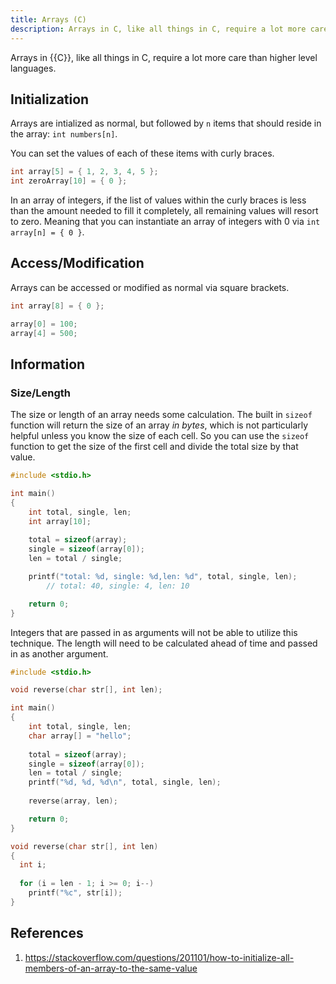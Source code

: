 ```yaml
---
title: Arrays (C)
description: Arrays in C, like all things in C, require a lot more care than higher level languages.
---
```


Arrays in {{C}}, like all things in C, require a lot more care than higher level languages.

## Initialization

Arrays are intialized as normal, but followed by `n` items that should reside in the array: `int numbers[n]`. 

You can set the values of each of these items with curly braces. 

```c
int array[5] = { 1, 2, 3, 4, 5 };
int zeroArray[10] = { 0 };
```

In an array of integers, if the list of values within the curly braces is less than the amount needed to fill it completely, all remaining values will resort to zero. Meaning that you can instantiate an array of integers with 0 via `int array[n] = { 0 }`.

## Access/Modification

Arrays can be accessed or modified as normal via square brackets.

```c
int array[8] = { 0 };

array[0] = 100;
array[4] = 500;
```

## Information

### Size/Length

The size or length of an array needs some calculation. The built in `sizeof` function will return the size of an array *in bytes*, which is not particularly helpful unless you know the size of each cell. So you can use the `sizeof` function to get the size of the first cell and divide the total size by that value.

```c
#include <stdio.h>

int main() 
{
    int total, single, len;
  	int array[10];
  
    total = sizeof(array);
    single = sizeof(array[0]);
    len = total / single;

    printf("total: %d, single: %d,len: %d", total, single, len);
		// total: 40, single: 4, len: 10

    return 0;
}
```

Integers that are passed in as arguments will not be able to utilize this technique. The length will need to be calculated ahead of time and passed in as another argument.

```c
#include <stdio.h>

void reverse(char str[], int len);

int main() 
{
    int total, single, len;
  	char array[] = "hello";
  
    total = sizeof(array);
    single = sizeof(array[0]);
    len = total / single;
    printf("%d, %d, %d\n", total, single, len);
  
  	reverse(array, len);

    return 0;
}

void reverse(char str[], int len)
{
  int i;
  
  for (i = len - 1; i >= 0; i--)
    printf("%c", str[i]);
}
```

## References

1. https://stackoverflow.com/questions/201101/how-to-initialize-all-members-of-an-array-to-the-same-value
